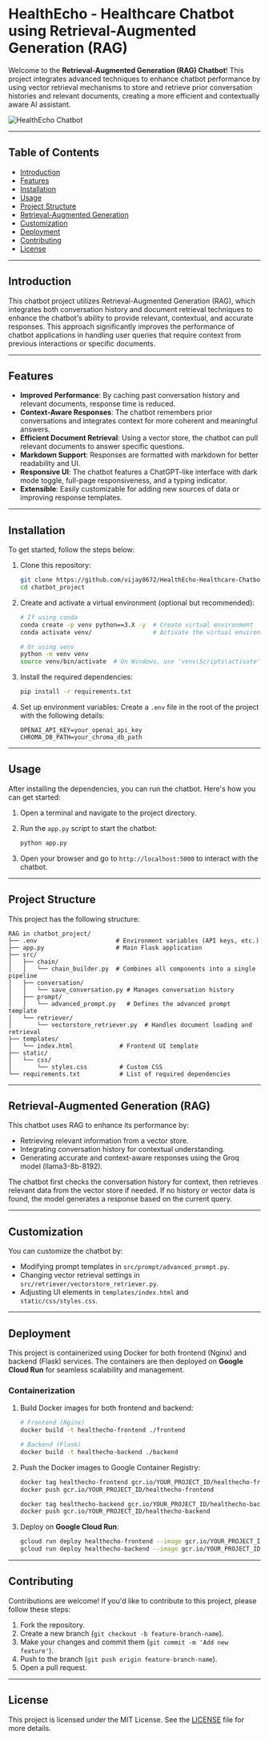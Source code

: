 # HealthEcho - Healthcare Chatbot using Retrieval-Augmented Generation (RAG)

Welcome to the **Retrieval-Augmented Generation (RAG) Chatbot**! This project integrates advanced techniques to enhance chatbot performance by using vector retrieval mechanisms to store and retrieve prior conversation histories and relevant documents, creating a more efficient and contextually aware AI assistant.

![HealthEcho Chatbot](./path/to/image.png)  

---

## Table of Contents
- [Introduction](#introduction)
- [Features](#features)
- [Installation](#installation)
- [Usage](#usage)
- [Project Structure](#project-structure)
- [Retrieval-Augmented Generation](#retrieval-augmented-generation-rag)
- [Customization](#customization)
- [Deployment](#deployment)
- [Contributing](#contributing)
- [License](#license)

---

## Introduction

This chatbot project utilizes Retrieval-Augmented Generation (RAG), which integrates both conversation history and document retrieval techniques to enhance the chatbot's ability to provide relevant, contextual, and accurate responses. This approach significantly improves the performance of chatbot applications in handling user queries that require context from previous interactions or specific documents.

---

## Features

- **Improved Performance**: By caching past conversation history and relevant documents, response time is reduced.
- **Context-Aware Responses**: The chatbot remembers prior conversations and integrates context for more coherent and meaningful answers.
- **Efficient Document Retrieval**: Using a vector store, the chatbot can pull relevant documents to answer specific questions.
- **Markdown Support**: Responses are formatted with markdown for better readability and UI.
- **Responsive UI**: The chatbot features a ChatGPT-like interface with dark mode toggle, full-page responsiveness, and a typing indicator.
- **Extensible**: Easily customizable for adding new sources of data or improving response templates.

---

## Installation

To get started, follow the steps below:

1. Clone this repository:
    ```bash
    git clone https://github.com/vijay8672/HealthEcho-Healthcare-Chatbot-using-Retrieval-Augmented-Generation.git
    cd chatbot_project
    ```

2. Create and activate a virtual environment (optional but recommended):
    ```bash
    # If using conda
    conda create -p venv python==3.X -y  # Create virtual environment
    conda activate venv/                 # Activate the virtual environment
    
    # Or using venv
    python -m venv venv
    source venv/bin/activate  # On Windows, use 'venv\Scripts\activate'
    ```

3. Install the required dependencies:
    ```bash
    pip install -r requirements.txt
    ```

4. Set up environment variables:
    Create a `.env` file in the root of the project with the following details:
    ```
    OPENAI_API_KEY=your_openai_api_key
    CHROMA_DB_PATH=your_chroma_db_path
    ```

---

## Usage

After installing the dependencies, you can run the chatbot. Here's how you can get started:

1. Open a terminal and navigate to the project directory.
2. Run the `app.py` script to start the chatbot:
    ```bash
    python app.py
    ```

3. Open your browser and go to `http://localhost:5000` to interact with the chatbot.

---

## Project Structure

This project has the following structure:

    RAG in chatbot_project/
    ├── .env                      # Environment variables (API keys, etc.)
    ├── app.py                    # Main Flask application
    ├── src/
    │   ├── chain/
    │   │   └── chain_builder.py  # Combines all components into a single pipeline
    │   ├── conversation/
    │   │   └── save_conversation.py # Manages conversation history
    │   ├── prompt/
    │   │   └── advanced_prompt.py   # Defines the advanced prompt template
    │   └── retriever/
    │       └── vectorstore_retriever.py  # Handles document loading and retrieval
    ├── templates/
    │   └── index.html             # Frontend UI template
    ├── static/
    │   └── css/
    │       └── styles.css         # Custom CSS
    └── requirements.txt           # List of required dependencies

---

## Retrieval-Augmented Generation (RAG)

This chatbot uses RAG to enhance its performance by:
- Retrieving relevant information from a vector store.
- Integrating conversation history for contextual understanding.
- Generating accurate and context-aware responses using the Groq model (llama3-8b-8192).

The chatbot first checks the conversation history for context, then retrieves relevant data from the vector store if needed. If no history or vector data is found, the model generates a response based on the current query.

---

## Customization

You can customize the chatbot by:
- Modifying prompt templates in `src/prompt/advanced_prompt.py`.
- Changing vector retrieval settings in `src/retriever/vectorstore_retriever.py`.
- Adjusting UI elements in `templates/index.html` and `static/css/styles.css`.

---

## Deployment

This project is containerized using Docker for both frontend (Nginx) and backend (Flask) services. The containers are then deployed on **Google Cloud Run** for seamless scalability and management.  

### Containerization

1. Build Docker images for both frontend and backend:
    ```bash
    # Frontend (Nginx)
    docker build -t healthecho-frontend ./frontend

    # Backend (Flask)
    docker build -t healthecho-backend ./backend
    ```

2. Push the Docker images to Google Container Registry:
    ```bash
    docker tag healthecho-frontend gcr.io/YOUR_PROJECT_ID/healthecho-frontend
    docker push gcr.io/YOUR_PROJECT_ID/healthecho-frontend

    docker tag healthecho-backend gcr.io/YOUR_PROJECT_ID/healthecho-backend
    docker push gcr.io/YOUR_PROJECT_ID/healthecho-backend
    ```

3. Deploy on **Google Cloud Run**:
    ```bash
    gcloud run deploy healthecho-frontend --image gcr.io/YOUR_PROJECT_ID/healthecho-frontend --platform managed
    gcloud run deploy healthecho-backend --image gcr.io/YOUR_PROJECT_ID/healthecho-backend --platform managed
    ```

---

## Contributing

Contributions are welcome! If you'd like to contribute to this project, please follow these steps:
1. Fork the repository.
2. Create a new branch (`git checkout -b feature-branch-name`).
3. Make your changes and commit them (`git commit -m 'Add new feature'`).
4. Push to the branch (`git push origin feature-branch-name`).
5. Open a pull request.

---

## License

This project is licensed under the MIT License. See the [LICENSE](LICENSE) file for more details.
